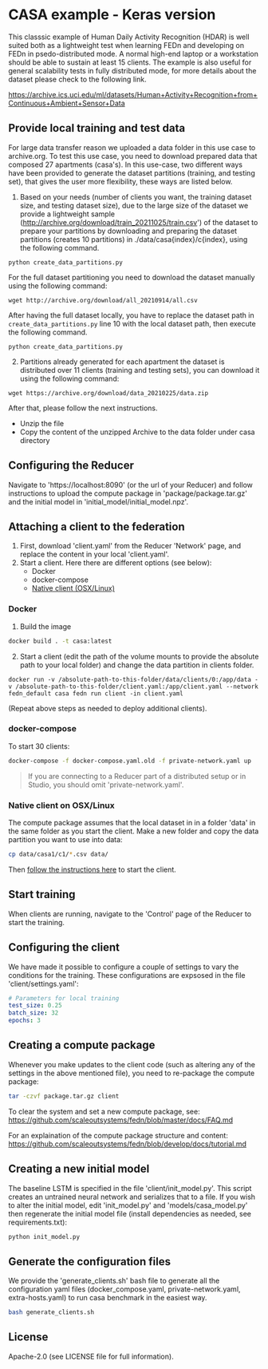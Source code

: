 # CASA example - Keras version
This classsic example of Human Daily Activity Recognition (HDAR) is well suited both as a lightweight test when learning FEDn and developing on FEDn in psedo-distributed mode. A normal high-end laptop or a workstation should be able to sustain at least 15 clients. The example is also useful for general scalability tests in fully distributed mode, for more details about the dataset please check to the following link.

https://archive.ics.uci.edu/ml/datasets/Human+Activity+Recognition+from+Continuous+Ambient+Sensor+Data


## Provide local training and test data
For large data transfer reason we uploaded a data folder in this use case to archive.org. To test this use case, you need to download prepared data that composed 27 apartments (casa's). In this use-case, two different ways have been provided to generate the dataset partitions (training, and testing set), that gives the user more flexibility, these ways are listed below.

1. Based on your needs (number of clients you want, the training dataset size, and testing dataset size), due to the large size of the dataset we provide a lightweight sample (http://archive.org/download/train_20211025/train.csv') of the dataset to prepare your partitions by downloading and preparing the dataset partitions (creates 10 partitions) in ./data/casa{index}/c{index}, using the following command.
```
python create_data_partitions.py
```
For the full dataset partitioning you need to download the dataset manually using the following command:
```
wget http://archive.org/download/all_20210914/all.csv
```
After having the full dataset locally, you have to replace the dataset path in ``` create_data_partitions.py ``` line 10 with the local dataset path, then execute the following command.
```
python create_data_partitions.py
```

2. Partitions already generated for each apartment the dataset is distributed over 11 clients (training and testing sets),  you can download it using the following command:
```
wget https://archive.org/download/data_20210225/data.zip
```
After that, please follow the next instructions.
   - Unzip the file
   - Copy the content of the unzipped Archive to the data folder under casa directory

## Configuring the Reducer
Navigate to 'https://localhost:8090' (or the url of your Reducer) and follow instructions to upload the compute package in 'package/package.tar.gz' and the initial model in 'initial_model/initial_model.npz'.

## Attaching a client to the federation
1. First, download 'client.yaml' from the Reducer 'Network' page, and replace the content in your local 'client.yaml'. 
2. Start a client. Here there are different options (see below): 
    - Docker 
    - docker-compose
    - [Native client (OSX/Linux)](https://github.com/scaleoutsystems/examples/tree/main/how-tos/start-native-fedn-client)
    
### Docker
1. Build the image

``` bash
docker build . -t casa:latest
```

2. Start a client (edit the path of the volume mounts to provide the absolute path to your local folder) and change the data partition in clients folder.
```
docker run -v /absolute-path-to-this-folder/data/clients/0:/app/data -v /absolute-path-to-this-folder/client.yaml:/app/client.yaml --network fedn_default casa fedn run client -in client.yaml 
```
(Repeat above steps as needed to deploy additional clients).

### docker-compose
To start 30 clients: 

```bash
docker-compose -f docker-compose.yaml.old -f private-network.yaml up 
```
> If you are connecting to a Reducer part of a distributed setup or in Studio, you should omit 'private-network.yaml'. 

### Native client on OSX/Linux
The compute package assumes that the local dataset in in a folder 'data' in the same folder as you start the client. Make a new folder and copy the data partition you want to use into data:
```bash
cp data/casa1/c1/*.csv data/
```
Then [follow the instructions here](https://github.com/scaleoutsystems/examples/tree/main/how-tos/start-native-fedn-client) to start the client. 

## Start training 
When clients are running, navigate to the 'Control' page of the Reducer to start the training. 



## Configuring the client
We have made it possible to configure a couple of settings to vary the conditions for the training. These configurations are expsosed in the file 'client/settings.yaml': 

```yaml 
# Parameters for local training
test_size: 0.25
batch_size: 32
epochs: 3
```

## Creating a compute package
Whenever you make updates to the client code (such as altering any of the settings in the above mentioned file), you need to re-package the compute package:

```bash
tar -czvf package.tar.gz client
```
To clear the system and set a new compute package, see: https://github.com/scaleoutsystems/fedn/blob/master/docs/FAQ.md

For an explaination of the compute package structure and content: https://github.com/scaleoutsystems/fedn/blob/develop/docs/tutorial.md
 
## Creating a new initial model
The baseline LSTM is specified in the file 'client/init_model.py'. This script creates an untrained neural network and serializes that to a file.  If you wish to alter the initial model, edit 'init_model.py' and 'models/casa_model.py' then regenerate the initial model file (install dependencies as needed, see requirements.txt):

```bash
python init_model.py 
```

## Generate the configuration files
We provide the 'generate_clients.sh' bash file to generate all the configuration yaml files (docker_compose.yaml, private-network.yaml, extra-hosts.yaml) to run casa benchmark in the easiest way.
```bash
bash generate_clients.sh 
```
## License
Apache-2.0 (see LICENSE file for full information).




[comment]: <> (## Start the client)

[comment]: <> (The easiest way to start clients for quick testing is by using Docker. We provide a docker-compose template for convenience. First, edit 'fedn-network.yaml' to provide information about the reducer endpoint. Then:)

[comment]: <> (```bash)

[comment]: <> (docker-compose -f docker-compose.yaml up --scale client=2 )

[comment]: <> (```)

[comment]: <> (> Note that this assumes that a FEDn network is running &#40;see separate deployment instructions&#41;. The file 'docker-compose.yaml' is for testing against a local pseudo-distributed FEDn network. Use 'docker-compose.decentralised.yaml' if you are connecting against a reducer part of a distributed setup and provide a 'extra_hosts' file.)

[comment]: <> (The easiest way to start clients for quick testing is by using Docker. We provide a docker-compose template for convenience. First, edit 'fedn-network.yaml' to provide information about the reducer endpoint. Then:)

[comment]: <> (The easiest way to distribute data across client is to start this command instead of the previous one )

[comment]: <> (```bash)

[comment]: <> (docker-compose -f docker-compose.decentralised.yaml up --build)

[comment]: <> (```)


[comment]: <> (## Configure and start a client using cpu device)

[comment]: <> (The easiest way to start clients for quick testing is to use shell script.The following )

[comment]: <> (shell script will configure and start a client on a blank Ubuntu 20.04 LTS VM:    )


[comment]: <> (```bash)

[comment]: <> (#!/bin/bash)

[comment]: <> (# Install Docker and docker-compose)

[comment]: <> (sudo apt-get update)

[comment]: <> (sudo sudo snap install docker)

[comment]: <> (# clone the nlp_imdb example)

[comment]: <> (git https://github.com/scaleoutsystems/FEDn-client-casa-keras.git)

[comment]: <> (cd FEDn-client-casa-keras)

[comment]: <> (# if no available data, download it from archive)

[comment]: <> (# wget https://archive.org/download/data_20210225/data.zip)

[comment]: <> (# sudo apt install unzip)

[comment]: <> (# unzip -o data.zip)

[comment]: <> (# sudo rm data.zip)

[comment]: <> (# Make sure you have edited extra-hosts.yaml to provide hostname mappings for combiners)

[comment]: <> (# Make sure you have edited client.yaml to provide hostname mappings for reducer)

[comment]: <> (sudo docker-compose -f docker-compose.yaml -f extra-hosts.yaml up --build)

[comment]: <> (```)

[comment]: <> (### Start prediction- global model serving)

[comment]: <> (We have made it possible to use the trained global model for prediction, to start the UI make sure that the FEDn-network is)

[comment]: <> (is started and run the flask app &#40;python predict/app.py&#41;)

[comment]: <> (```bash)

[comment]: <> (# prediction/)

[comment]: <> (python app.py)

[comment]: <> (```)


[comment]: <> (## License)

[comment]: <> (Apache-2.0 &#40;see LICENSE file for full information&#41;.)